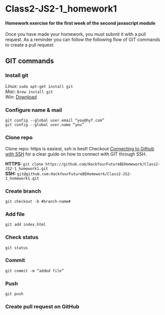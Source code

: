 # Class2-JS2-1_homework1
#### Homework exercise for the first week of the second javascript module
Once you have made your homework, you must submit it with a pull request. As a reminder you can follow the following flow of GIT commands to create a pull request:

## GIT commands

### Install git
*Linux*: `sudo apt-get install git`   
*Mac*: `Brew install git`  
*Win*: [Download](https://git-scm.com/download/win)


### Configure name & mail
`git config --global user.email “you@hyf.com”`   
`git config --global user.name “you”`

### Clone repo
Clone repo: https is easiest, ssh is best! Checkout [Connecting to Github with SSH](https://help.github.com/articles/connecting-to-github-with-ssh/) for a clear guide on how to connect with GIT through SSH.


**HTTPS:** `git clone
https://github.com/HackYourFutureBEHomework/Class2-JS2-1_homework1.git`   
**SSH:**
`git@github.com:HackYourFutureBEHomework/Class2-JS2-1_homework1.git`

### Create branch
`git checkout -b #branch-name#`

### Add file
`git add index.html`

### Check status
`git status`

### Commit
`git commit -m “added file”`

### Push
`git push`

### Create pull request on GitHub


